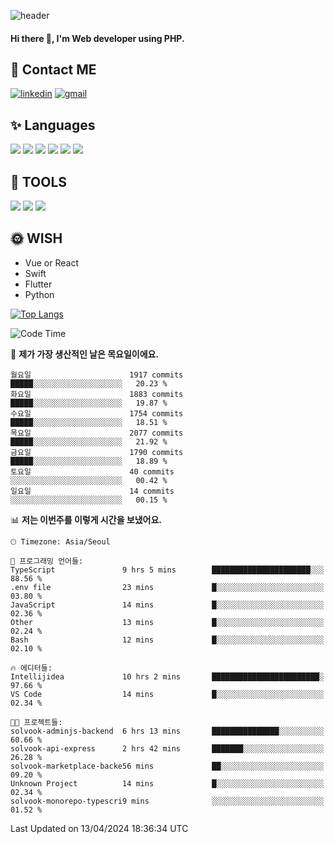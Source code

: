 ![header](https://capsule-render.vercel.app/api?type=waving&color=auto&height=300&section=header&text=Elin&fontSize=90&animation=twinkling)

#### Hi there 👋, I'm <b>Web developer</b> using PHP. ####

<!--
- 🔭 I’m currently working on Uniwill
- 🌱 I’m currently learning Vue or React or Python.
-->

<!---#### I am PHP developer --->

## 💌 Contact ME ###
[<img src='https://img.shields.io/badge/-EunjiKo-%230A66C2?style=flat-square&logo=LinkedIn&logoColor=white' alt='linkedin'>](https://www.linkedin.com/in/https://www.linkedin.com/in/eunji-ko-00a907164//)  [<img src='https://img.shields.io/badge/-einee214%40gmail.com-%23EA4335?style=flat-square&logo=Gmail&logoColor=white' alt='gmail'>](einee214@gmail.com)  


## ✨ Languages
<img src='https://img.shields.io/badge/-PHP-%23777BB4?style=for-the-badge&logo=PHP&logoColor=white'> <img src='https://img.shields.io/badge/-Laravel-%23FF2D20?style=for-the-badge&logo=Laravel&logoColor=white'> <img src='https://img.shields.io/badge/Jquery-%230769AD?style=for-the-badge&logo=Jquery&logoColor=white'> <img src='https://img.shields.io/badge/CSS3-%231572B6?style=for-the-badge&logo=CSS3&logoColor=white'> <img src='https://img.shields.io/badge/Bootstrap-%237952B3?style=for-the-badge&logo=Bootstrap&logoColor=white' > <img src='https://img.shields.io/badge/MySQL-%234479A1?style=for-the-badge&logo=MySQL&logoColor=white' >

## 🌷 TOOLS
<img src='https://img.shields.io/badge/PHPSTORM-%23000000?style=for-the-badge&logo=PhpStorm&logoColor=white' > <img src='https://img.shields.io/badge/GitLab-%23FCA121?style=for-the-badge&logo=GitLab&logoColor=white' > <img src='https://img.shields.io/badge/GitHub-%23181717?style=for-the-badge&logo=GitHub&logoColor=white'>


## 🌞 WISH
- Vue or React
- Swift
- Flutter
- Python


[![Top Langs](https://github-readme-stats.vercel.app/api/top-langs/?username=ein214&layout=compact)](https://github.com/anuraghazra/github-readme-stats)

<!--START_SECTION:waka-->
![Code Time](http://img.shields.io/badge/Code%20Time-3%2C397%20hrs%207%20mins-blue)

📅 **제가 가장 생산적인 날은 목요일이에요.** 

```text
월요일                      1917 commits        █████░░░░░░░░░░░░░░░░░░░░   20.23 % 
화요일                      1883 commits        █████░░░░░░░░░░░░░░░░░░░░   19.87 % 
수요일                      1754 commits        █████░░░░░░░░░░░░░░░░░░░░   18.51 % 
목요일                      2077 commits        █████░░░░░░░░░░░░░░░░░░░░   21.92 % 
금요일                      1790 commits        █████░░░░░░░░░░░░░░░░░░░░   18.89 % 
토요일                      40 commits          ░░░░░░░░░░░░░░░░░░░░░░░░░   00.42 % 
일요일                      14 commits          ░░░░░░░░░░░░░░░░░░░░░░░░░   00.15 % 
```


📊 **저는 이번주를 이렇게 시간을 보냈어요.** 

```text
🕑︎ Timezone: Asia/Seoul

💬 프로그래밍 언어들: 
TypeScript               9 hrs 5 mins        ██████████████████████░░░   88.56 % 
.env file                23 mins             █░░░░░░░░░░░░░░░░░░░░░░░░   03.80 % 
JavaScript               14 mins             █░░░░░░░░░░░░░░░░░░░░░░░░   02.36 % 
Other                    13 mins             █░░░░░░░░░░░░░░░░░░░░░░░░   02.24 % 
Bash                     12 mins             █░░░░░░░░░░░░░░░░░░░░░░░░   02.10 % 

🔥 에디터들: 
Intellijidea             10 hrs 2 mins       ████████████████████████░   97.66 % 
VS Code                  14 mins             █░░░░░░░░░░░░░░░░░░░░░░░░   02.34 % 

🐱‍💻 프로젝트들: 
solvook-adminjs-backend  6 hrs 13 mins       ███████████████░░░░░░░░░░   60.66 % 
solvook-api-express      2 hrs 42 mins       ███████░░░░░░░░░░░░░░░░░░   26.28 % 
solvook-marketplace-backe56 mins             ██░░░░░░░░░░░░░░░░░░░░░░░   09.20 % 
Unknown Project          14 mins             █░░░░░░░░░░░░░░░░░░░░░░░░   02.34 % 
solvook-monorepo-typescri9 mins              ░░░░░░░░░░░░░░░░░░░░░░░░░   01.52 % 
```


 Last Updated on 13/04/2024 18:36:34 UTC
<!--END_SECTION:waka-->

<!---![GitHub stats](https://github-readme-stats.vercel.app/api?username=ein214&show_icons=true&theme=dracula)  --->



